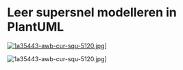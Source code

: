Leer supersnel modelleren in PlantUML
=====================================

[![1a35443-awb-cur-squ-5120.jpg](1a35443-awb-cur-squ-5120.jpg?raw=true)](https://github.com/pander/plantuml-beea/blob/master/1a35443-awb-cur-squ-5120.jpg?raw=true)]

![1a35443-awb-cur-squ-5120.jpg](1a35443-awb-cur-squ-5120.jpg?raw=true)]
